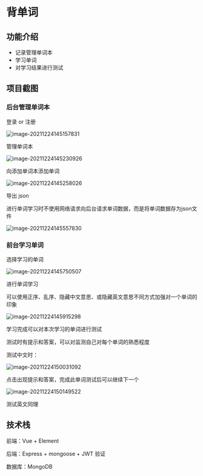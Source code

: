 # 背单词

## 功能介绍

- 记录管理单词本
- 学习单词
- 对学习结果进行测试  

## 项目截图

### 后台管理单词本

登录 or 注册

![image-20211224145157831](img/image-20211224145157831.png)

管理单词本

![image-20211224145230926](img/image-20211224145230926.png)

向添加单词本添加单词

![image-20211224145258026](img/image-20211224145258026.png)

导出 json

进行单词学习时不使用网络请求向后台请求单词数据，而是将单词数据存为json文件

![image-20211224145557830](img/image-20211224145557830.png)

### 前台学习单词

选择学习的单词

![image-20211224145750507](img/image-20211224145750507.png)

进行单词学习

可以使用正序、乱序、隐藏中文意思、或隐藏英文意思不同方式加强对一个单词的印象

![image-20211224145915298](img/image-20211224145915298.png)

学习完成可以对本次学习的单词进行测试

测试时有提示和答案，可以对监测自己对每个单词的熟悉程度

测试中文时：

![image-20211224150031092](img/image-20211224150031092.png)

点击出现提示和答案，完成此单词测试后可以继续下一个

![image-20211224150149522](img/image-20211224150149522.png)

测试英文同理



## 技术栈

前端：Vue + Element

后端：Express + mongoose + JWT 验证

数据库：MongoDB

